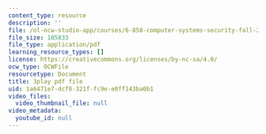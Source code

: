 ```yaml
---
content_type: resource
description: ''
file: /ol-ocw-studio-app/courses/6-858-computer-systems-security-fall-2014/1a6471e7dcf8321ffc9ee0ff143ba0b1_3v5Von-oNUg.pdf
file_size: 105833
file_type: application/pdf
learning_resource_types: []
license: https://creativecommons.org/licenses/by-nc-sa/4.0/
ocw_type: OCWFile
resourcetype: Document
title: 3play pdf file
uid: 1a6471e7-dcf8-321f-fc9e-e0ff143ba0b1
video_files:
  video_thumbnail_file: null
video_metadata:
  youtube_id: null
---
```

